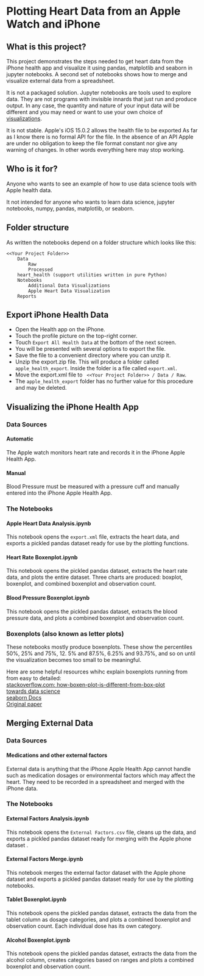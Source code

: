 # Plotting Heart Data from an Apple Watch and iPhone
## What is this project?
This project demonstrates the steps needed to get heart data from the iPhone health app and visualize it using pandas, matplotlib and seaborn in jupyter notebooks. A second set of notebooks shows how to merge and visualize external data from a spreadsheet.

It is not a packaged solution. Jupyter notebooks are tools used to explore data. They are not programs with invisible innards that just run and produce output. In any case, the quantity and nature of your input data will be different and you may need or want to use your own choice of [visualizations](https://seaborn.pydata.org/examples/index.html).

It is not stable. Apple's iOS 15.0.2 allows the health file to be exported As far as I know there is no formal API for the file. In the absence of an API Apple are under no obligation to keep the file format constant nor give any warning of changes. In other words everything here may stop working. 

## Who is it for?
Anyone who wants to see an example of how to use data science tools with Apple health data.

It not intended for anyone who wants to learn data science, jupyter notebooks, numpy, pandas, matplotlib, or seaborn.

## Folder structure
As written the notebooks depend on a folder structure which looks like this:
```
<<Your Project Folder>>
    Data
        Raw
        Processed
    heart_health (support utilities written in pure Python)
    Notebooks
        Additional Data Visualizations
        Apple Heart Data Visualization
    Reports
```

## Export iPhone Health Data
- Open the Health app on the iPhone. 
- Touch the profile picture on the top-right corner. 
- Touch `Export All Health Data` at the bottom of the next screen.
- You will be presented with several options to export the file.
- Save the file to a convenient directory where you can unzip it.
- Unzip the export.zip file. This will produce a folder called `apple_health_export`. Inside the folder is a file called `export.xml`. 
- Move the export.xml file to ` <<Your Project Folder>> / Data / Raw`.
- The `apple_health_export` folder has no further value for this procedure and may be deleted.


## Visualizing the iPhone Health App
### Data Sources
#### Automatic
The Apple watch monitors heart rate and records it in the iPhone Apple Health App.
#### Manual
Blood Pressure must be measured with a pressure cuff and manually entered into the iPhone Apple Health App.

### The Notebooks
#### Apple Heart Data Analysis.ipynb
This notebook opens the `export.xml` file, extracts the heart data, and exports a pickled pandas dataset ready for 
use by the plotting functions.
#### Heart Rate Boxenplot.ipynb
This notebook opens the pickled pandas dataset, extracts the heart rate data, and plots the entire dataset. Three charts are produced: boxplot, boxenplot, and combined boxenplot and observation count.
#### Blood Pressure Boxenplot.ipynb
This notebook opens the pickled pandas dataset, extracts the blood pressure data, and plots a combined boxenplot and observation count.

### Boxenplots (also known as letter plots)
These notebooks mostly produce boxenplots. These show the percentiles 50%, 25% and 75%, 12. 5% and 87.5%, 6.25% 
and 93.75%, and so on until the visualization becomes too small to be meaningful.

Here are some helpful resources whihc explain boxenplots running from from easy to detailed: <br />
[stackoverflow.com: how-boxen-plot-is-different-from-box-plot](https://stackoverflow.com/questions/52403381/how-boxen-plot-is-different-from-box-plot/65894078#65894078) <br />
[towards data science](https://towardsdatascience.com/letter-value-plot-the-easy-to-understand-boxplot-for-large-datasets-12d6c1279c97) <br />
[seaborn Docs](https://seaborn.pydata.org/generated/seaborn.boxenplot.html) <br />
[Original paper](https://vita.had.co.nz/papers/letter-value-plot.html) <br />

## Merging External Data
### Data Sources
#### Medications and other external factors
External data is anything that the iPhone Apple Health App cannot handle such as medication dosages or environmental factors which may affect the heart. They need to be recorded in a spreadsheet and merged with the iPhone data.

### The Notebooks
#### External Factors Analysis.ipynb
This notebook opens the `External Factors.csv` file, cleans up the data, and exports a pickled pandas dataset ready 
for merging with the Apple phone dataset .
#### External Factors Merge.ipynb
This notebook merges the external factor dataset with the Apple phone dataset and exports a pickled pandas dataset ready for use by the plotting notebooks.
#### Tablet Boxenplot.ipynb
This notebook opens the pickled pandas dataset, extracts the data from the tablet column as dosage categories, and 
plots a combined boxenplot and observation count. Each individual dose has its own category.
#### Alcohol Boxenplot.ipynb
This notebook opens the pickled pandas dataset, extracts the data from the alcohol column, creates categories based on ranges and plots a combined boxenplot and observation count.